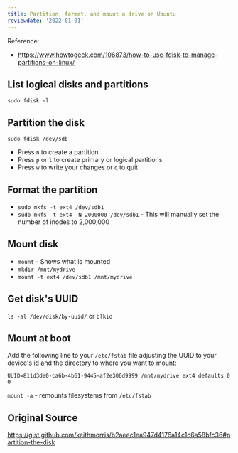 ```yaml
---
title: Partition, format, and mount a drive on Ubuntu
reviewdate: '2022-01-01'
---
```



Reference:

* <https://www.howtogeek.com/106873/how-to-use-fdisk-to-manage-partitions-on-linux/>

## List logical disks and partitions

`sudo fdisk -l`

## Partition the disk

`sudo fdisk /dev/sdb`

* Press `n` to create a partition
* Press `p` or `l` to create primary or logical partitions
* Press `w` to write your changes or `q` to quit

## Format the partition

* `sudo mkfs -t ext4 /dev/sdb1`
* `sudo mkfs -t ext4 -N 2000000 /dev/sdb1` - This will manually set the number of inodes to 2,000,000

## Mount disk

* `mount` - Shows what is mounted
* `mkdir /mnt/mydrive`
* `mount -t ext4 /dev/sdb1 /mnt/mydrive`

## Get disk's UUID

`ls -al /dev/disk/by-uuid/`
or
`blkid`

## Mount at boot

Add the following line to your `/etc/fstab` file adjusting the UUID to your device's id and the directory to where you want to mount:

`UUID=811d3de0-ca6b-4b61-9445-af2e306d9999 /mnt/mydrive ext4 defaults 0 0`

`mount -a` - remounts filesystems from `/etc/fstab`

## Original Source

<https://gist.github.com/keithmorris/b2aeec1ea947d4176a14c1c6a58bfc36#partition-the-disk>
